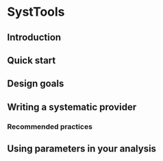 # SystTools

## Introduction

## Quick start

## Design goals

## Writing a systematic provider

### Recommended practices

## Using parameters in your analysis
